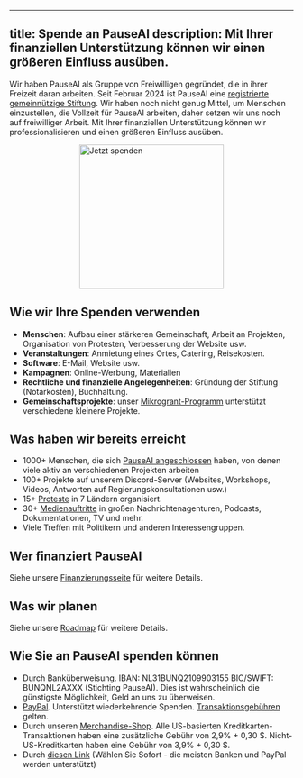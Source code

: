 

---
title: Spende an PauseAI
description: Mit Ihrer finanziellen Unterstützung können wir einen größeren Einfluss ausüben.
---

Wir haben PauseAI als Gruppe von Freiwilligen gegründet, die in ihrer Freizeit daran arbeiten.
Seit Februar 2024 ist PauseAI eine [registrierte gemeinnützige Stiftung](/legal).
Wir haben noch nicht genug Mittel, um Menschen einzustellen, die Vollzeit für PauseAI arbeiten, daher setzen wir uns noch auf freiwilliger Arbeit.
Mit Ihrer finanziellen Unterstützung können wir professionalisieren und einen größeren Einfluss ausüben.

<div style="display: flex; justify-content: center;" ><a href="https://www.paypal.com/donate/?hosted_button_id=4TWZXY62EM5VE"><img src="/PayPal.svg" alt="Jetzt spenden" width="256" /></a></div>

## Wie wir Ihre Spenden verwenden

- **Menschen**: Aufbau einer stärkeren Gemeinschaft, Arbeit an Projekten, Organisation von Protesten, Verbesserung der Website usw.
- **Veranstaltungen**: Anmietung eines Ortes, Catering, Reisekosten.
- **Software**: E-Mail, Website usw.
- **Kampagnen**: Online-Werbung, Materialien
- **Rechtliche und finanzielle Angelegenheiten**: Gründung der Stiftung (Notarkosten), Buchhaltung.
- **Gemeinschaftsprojekte**: unser [Mikrogrant-Programm](/microgrants) unterstützt verschiedene kleinere Projekte.

## Was haben wir bereits erreicht

- 1000+ Menschen, die sich [PauseAI angeschlossen](/join) haben, von denen viele aktiv an verschiedenen Projekten arbeiten
- 100+ Projekte auf unserem Discord-Server (Websites, Workshops, Videos, Antworten auf Regierungskonsultationen usw.)
- 15+ [Proteste](/protests) in 7 Ländern organisiert.
- 30+ [Medienauftritte](/press) in großen Nachrichtenagenturen, Podcasts, Dokumentationen, TV und mehr.
- Viele Treffen mit Politikern und anderen Interessengruppen.

## Wer finanziert PauseAI

Siehe unsere [Finanzierungsseite](/funding) für weitere Details.

## Was wir planen

Siehe unsere [Roadmap](/roadmap) für weitere Details.

## Wie Sie an PauseAI spenden können

- Durch Banküberweisung. IBAN: NL31BUNQ2109903155 BIC/SWIFT: BUNQNL2AXXX (Stichting PauseAI). Dies ist wahrscheinlich die günstigste Möglichkeit, Geld an uns zu überweisen.
- [PayPal](https://www.paypal.com/donate/?hosted_button_id=4TWZXY62EM5VE). Unterstützt wiederkehrende Spenden. [Transaktionsgebühren](https://www.paypal.com/webapps/mpp/merchant-fees) gelten.
- Durch unseren [Merchandise-Shop](https://pauseai-shop.fourthwall.com/). Alle US-basierten Kreditkarten-Transaktionen haben eine zusätzliche Gebühr von 2,9% + 0,30 $. Nicht-US-Kreditkarten haben eine Gebühr von 3,9% + 0,30 $.
- Durch [diesen Link](https://bunq.me/pauseai) (Wählen Sie Sofort - die meisten Banken und PayPal werden unterstützt)